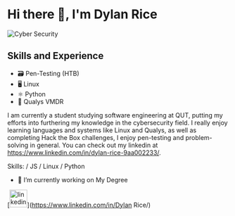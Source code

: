 # Hi there 👋, I'm Dylan Rice
![Cyber Security](https://pbs.twimg.com/profile_banners/1392609676362059777/1672744154/600x200)

## Skills and Experience
* 🗃️ Pen-Testing (HTB)
* 🖥️ Linux
* ⚛️ Python
* 🔐 Qualys VMDR

I am currently a student studying software engineering at QUT, putting my efforts into furthering my knowledge in the cybersecurity field. I really enjoy learning languages and systems like Linux and Qualys, as well as completing Hack the Box challenges, I enjoy pen-testing and problem-solving in general. You can check out my linkedin at https://www.linkedin.com/in/dylan-rice-9aa002233/. 

Skills: / JS / Linux / Python

- 🔭 I’m currently working on My Degree 


[<img src='https://cdn.jsdelivr.net/npm/simple-icons@3.0.1/icons/linkedin.svg' alt='linkedin' height='40'>](https://www.linkedin.com/in/Dylan Rice/)  
